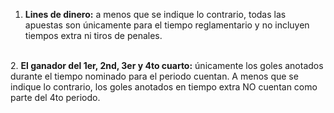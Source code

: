 1. **Lines de dinero:** a menos que se indique lo contrario, todas las apuestas son únicamente para el tiempo reglamentario y no incluyen tiempos extra ni tiros de penales.

\
2. **El ganador del 1er, 2nd, 3er y 4to cuarto:** únicamente los goles anotados durante el tiempo nominado para el periodo cuentan. A menos que se indique lo contrario, los goles anotados en tiempo extra NO cuentan como parte del 4to periodo.
